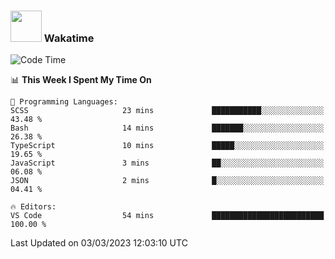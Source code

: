 ### <img src="https://media.giphy.com/media/VgCDAzcKvsR6OM0uWg/giphy.gif" width="50"> Wakatime

  <!--START_SECTION:waka-->
![Code Time](http://img.shields.io/badge/Code%20Time-1%2C295%20hrs%2052%20mins-blue)

📊 **This Week I Spent My Time On** 

```text
💬 Programming Languages: 
SCSS                     23 mins             ███████████░░░░░░░░░░░░░░   43.48 % 
Bash                     14 mins             ███████░░░░░░░░░░░░░░░░░░   26.38 % 
TypeScript               10 mins             █████░░░░░░░░░░░░░░░░░░░░   19.65 % 
JavaScript               3 mins              ██░░░░░░░░░░░░░░░░░░░░░░░   06.08 % 
JSON                     2 mins              █░░░░░░░░░░░░░░░░░░░░░░░░   04.41 % 

🔥 Editors: 
VS Code                  54 mins             █████████████████████████   100.00 % 
```


 Last Updated on 03/03/2023 12:03:10 UTC
<!--END_SECTION:waka-->
